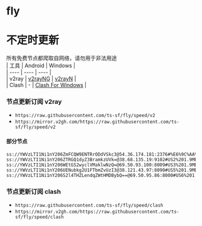 # fly
# 不定时更新
所有免费节点都爬取自网络，请勿用于非法用途  
|  工具  | Android  | Windows  |  
|  ----  | ----   | ----  |  
| v2ray  | [v2rayNG](https://github.com/2dust/v2rayNG/releases) | [v2rayN](https://github.com/2dust/v2rayN/releases) |  
| Clash  | - | [Clash For Windows](https://github.com/2dust/clashN/releases) | 
  
### 节点更新订阅  v2ray
- `https://raw.githubusercontent.com/ts-sf/fly/speed/v2`  
- `https://mirror.v2gh.com/https://raw.githubusercontent.com/ts-sf/fly/speed/v2`  

#### 部分节点  
``` 
ss://YWVzLTI1Ni1nY206ZmFCQW9ENTRrODdVSkc3@54.36.174.181:2376#%E6%9C%AA%E7%9F%A55%201.1MB%2Fs
ss://YWVzLTI1Ni1nY206ZTRGQ1dyZ3BramkzUVk=@38.68.135.19:9102#US2%201.9MB%2Fs
ss://YWVzLTI1Ni1nY206WEtGS2wyclVMaklwNzQ=@69.50.93.100:8009#US3%201.9MB%2Fs
ss://YWVzLTI1Ni1nY206UENubkg2U1FTbmZvUzI3@38.121.43.97:8090#US5%201.9MB%2Fs
ss://YWVzLTI1Ni1nY206S2l4THZLendqZWtHMDBybQ==@69.50.95.86:8000#US6%201.9MB%2Fs
```
### 节点更新订阅  clash
- `https://raw.githubusercontent.com/ts-sf/fly/speed/clash`  
- `https://mirror.v2gh.com/https://raw.githubusercontent.com/ts-sf/fly/speed/clash`  


